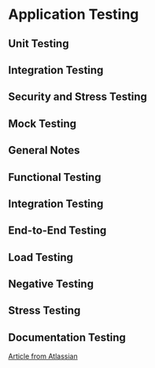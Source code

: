 # Application Testing

## Unit Testing

## Integration Testing

## Security and Stress Testing

## Mock Testing

## General Notes

## Functional Testing

## Integration Testing

## End-to-End Testing

## Load Testing

## Negative Testing

## Stress Testing

## Documentation Testing


[Article from Atlassian](https://www.atlassian.com/continuous-delivery/software-testing/types-of-software-testing)